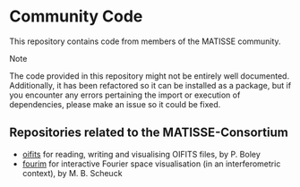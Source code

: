 # Community Code
This repository contains code from members of the MATISSE community.

> [!NOTE]
> The code provided in this repository might not be entirely well documented.
Additionally, it has been refactored so it can be installed as a package, but if you encounter any errors pertaining the import or execution of dependencies, please make an issue so it could be fixed.

## Repositories related to the MATISSE-Consortium
- [oifits](https://github.com/pboley/oifits) for reading, writing and visualising OIFITS files, by P. Boley
- [fourim](https://github.com/MBSck/fourim) for interactive Fourier space visualisation (in an interferometric context), by M. B. Scheuck
